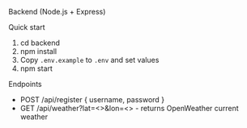 Backend (Node.js + Express)

Quick start

1. cd backend
2. npm install
3. Copy `.env.example` to `.env` and set values
4. npm start

Endpoints
- POST /api/register { username, password }
- GET /api/weather?lat=<>&lon=<> - returns OpenWeather current weather
